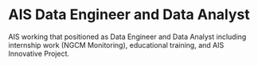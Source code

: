 # AIS Data Engineer and Data Analyst
 AIS working that positioned as Data Engineer and Data Analyst including internship work (NGCM Monitoring), educational training, and AIS Innovative Project.
